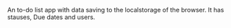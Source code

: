 An to-do list app with data saving to the localstorage of the browser. It has stauses, Due dates and users.
